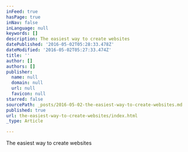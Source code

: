 ```yaml
---
inFeed: true
hasPage: true
inNav: false
inLanguage: null
keywords: []
description: The easiest way to create websites
datePublished: '2016-05-02T05:28:33.478Z'
dateModified: '2016-05-02T05:27:33.474Z'
title: ''
author: []
authors: []
publisher:
  name: null
  domain: null
  url: null
  favicon: null
starred: false
sourcePath: _posts/2016-05-02-the-easiest-way-to-create-websites.md
published: true
url: the-easiest-way-to-create-websites/index.html
_type: Article

---
```

The easiest way to create websites